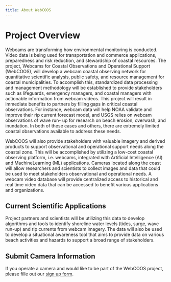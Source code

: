 ```yaml
---
title: About WebCOOS
---
```


# Project Overview

Webcams are transforming how environmental monitoring is conducted. Video data is being used for
transportation and commerce applications, preparedness and risk reduction, and stewardship of
coastal resources. The project, Webcams for Coastal Observations and Operational Support (WebCOOS),
will develop a webcam coastal observing network for quantitative scientific analysis, public safety,
and resource management for coastal municipalities. To accomplish this, standardized data processing
and management methodology will be established to provide stakeholders such as lifeguards, emergency
managers, and coastal managers with actionable information from webcam videos. This project will
result in immediate benefits to partners by filling gaps in critical coastal observations. For
instance, webcam data will help NOAA validate and improve their rip current forecast model, and USGS
relies on webcam observations of wave run- up for research on beach erosion, overwash, and
inundation. In both of these cases and others, there are extremely limited coastal observations
available to address these needs.

WebCOOS will also provide stakeholders with valuable imagery and derived products to support
observational and operational support needs along the coastal zone. This will be accomplished by
utilizing a low-cost coastal observing platform, i.e. webcams, integrated with Artificial
Intelligence (AI) and MachineLearning (ML) applications. Cameras located along the coast will allow
researchers and scientists to collect images and data that could be used to meet stakeholders
observational and operational needs. A webcam video database will provide centralized access to
historical and real time video data that can be accessed to benefit various applications and
organizations.

## Current Scientific Applications

Project partners and scientists will be utilizing this data to develop algorithms and tools to
identify shoreline water levels (tides, surge, wave run-up) and rip currents from webcam imagery.
The data will also be used to develop a situational awareness tool that aims to provide data on
various beach activities and hazards to support a broad range of stakeholders.

## Submit Camera Information

If you operate a camera and would like to be part of the WebCOOS project, please fille out our
[sign up form](/sign-up).
